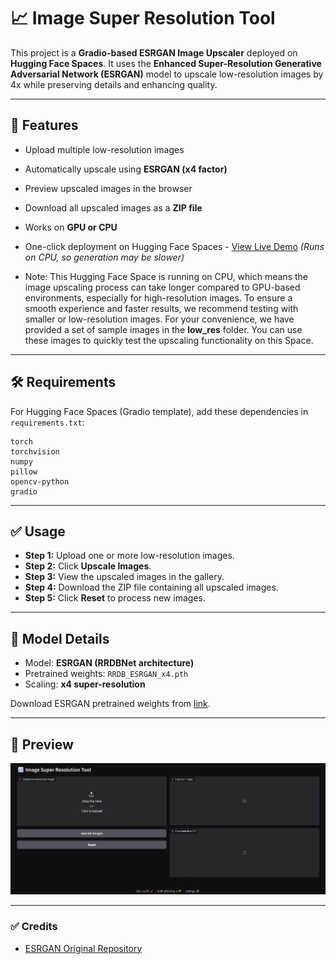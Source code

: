 # 📈 Image Super Resolution Tool

This project is a **Gradio-based ESRGAN Image Upscaler** deployed on **Hugging Face Spaces**. It uses the **Enhanced Super-Resolution Generative Adversarial Network (ESRGAN)** model to upscale low-resolution images by 4x while preserving details and enhancing quality.

---

## 🚀 Features
- Upload multiple low-resolution images  
- Automatically upscale using **ESRGAN (x4 factor)**  
- Preview upscaled images in the browser  
- Download all upscaled images as a **ZIP file**  
- Works on **GPU or CPU**  
- One-click deployment on Hugging Face Spaces - [View Live Demo](https://huggingface.co/spaces/saifibolte/TinyLlama-AI-Assistant) *(Runs on CPU, so generation may be slower)*

- Note: This Hugging Face Space is running on CPU, which means the image upscaling process can take longer compared to GPU-based environments, especially for high-resolution images. To ensure a smooth experience and faster results, we recommend testing with smaller or low-resolution images. For your convenience, we have provided a set of sample images in the **low_res** folder. You can use these images to quickly test the upscaling functionality on this Space. 

---

## 🛠 Requirements

For Hugging Face Spaces (Gradio template), add these dependencies in `requirements.txt`:

```
torch
torchvision
numpy
pillow
opencv-python
gradio
```

---

## ✅ Usage
- **Step 1:** Upload one or more low-resolution images.
- **Step 2:** Click **Upscale Images**.
- **Step 3:** View the upscaled images in the gallery.
- **Step 4:** Download the ZIP file containing all upscaled images.
- **Step 5:** Click **Reset** to process new images.

---

## 📌 Model Details
- Model: **ESRGAN (RRDBNet architecture)**  
- Pretrained weights: `RRDB_ESRGAN_x4.pth`  
- Scaling: **x4 super-resolution**

Download ESRGAN pretrained weights from [link]([https://github.com/xinntao/ESRGAN](https://drive.google.com/file/d/1eoWN613w5pjL4Uyh5XnYMuBIXL52CZ4z/view?usp=sharing)).

---

## 📸 Preview
![Gradio UI](https://github.com/saifibolte/Image-Super-Resolution-Tool/blob/c65089f49e783e0e2daa011b1dfb8d992e78aa38/figures/UI.png)

---

### ✅ Credits
- [ESRGAN Original Repository](https://github.com/xinntao/ESRGAN)
